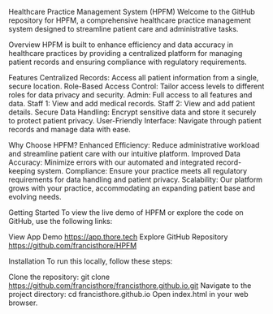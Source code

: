 Healthcare Practice Management System (HPFM)
Welcome to the GitHub repository for HPFM, a comprehensive healthcare practice management system designed to streamline patient care and administrative tasks.

Overview
HPFM is built to enhance efficiency and data accuracy in healthcare practices by providing a centralized platform for managing patient records and ensuring compliance with regulatory requirements.


Features
Centralized Records: Access all patient information from a single, secure location.
Role-Based Access Control: Tailor access levels to different roles for data privacy and security.
Admin: Full access to all features and data.
Staff 1: View and add medical records.
Staff 2: View and add patient details.
Secure Data Handling: Encrypt sensitive data and store it securely to protect patient privacy.
User-Friendly Interface: Navigate through patient records and manage data with ease.


Why Choose HPFM?
Enhanced Efficiency: Reduce administrative workload and streamline patient care with our intuitive platform.
Improved Data Accuracy: Minimize errors with our automated and integrated record-keeping system.
Compliance: Ensure your practice meets all regulatory requirements for data handling and patient privacy.
Scalability: Our platform grows with your practice, accommodating an expanding patient base and evolving needs.


Getting Started
To view the live demo of HPFM or explore the code on GitHub, use the following links:

View App Demo <https://app.thore.tech>
Explore GitHub Repository <https://github.com/francisthore/HPFM>


Installation
To run this locally, follow these steps:

Clone the repository: git clone https://github.com/francisthore/francisthore.github.io.git
Navigate to the project directory: cd francisthore.github.io
Open index.html in your web browser.
